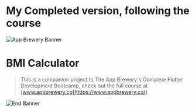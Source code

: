 # My Completed version, following the course


![App Brewery Banner](https://github.com/londonappbrewery/Images/blob/master/AppBreweryBanner.png)


# BMI Calculator

>This is a companion project to The App Brewery's Complete Flutter Development Bootcamp, check out the full course at [www.appbrewery.co](https://www.appbrewery.co/)

![End Banner](https://github.com/londonappbrewery/Images/blob/master/readme-end-banner.png)
